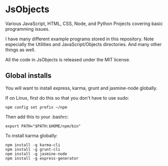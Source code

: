 JsObjects
========

Various JavaScript, HTML, CSS, Node, and Python Projects covering 
basic programming issues.

I have many different example programs stored in this 
repository. Note especially the Utilities and JavaScript/Objects
directories. And many other things as well.

All the code in JsObjects is released under the MIT license. 

## Global installs

You will want to install express, karma, grunt and jasmine-node globally.

If on Linux, first do this so that you don't have to use sudo:

	npm config set prefix ~/npm
	
Then add this to your .bashrc:

	export PATH="$PATH:$HOME/npm/bin"
	
To install karma globally:

	npm install -g karma-cli
	npm install -g grunt-cli
	npm install -g jasmine-node
	npm install -g express-generator
